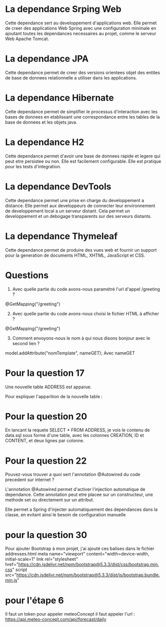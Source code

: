 # La dependance Srping Web

Cette dependance sert au developpement d'applications web. 
Elle permet de creer des applications Web Spring avec une configuration minimale 
en ajoutant toutes les dependances necessaires au projet, comme le serveur Web 
Apache Tomcat.

# La dependance JPA

Cette dependance permet de creer des versions orientees objet des entites de base 
de donnees relationnelle a utiliser dans les applications.

# La dependance Hibernate

Cette dependance permet de simplifier le processus d'interaction avec les bases de 
donnees en etablissant une correspondance entre les tables de la base de donnees 
et les objets java.

# La dependance H2

Cette dependance permet d'avoir une base de donnees rapide et legere qui peut etre 
persistee ou non. Elle est facilement configurable. Elle est pratique pour les tests
d'integration.

# La dependance DevTools

Cette dependance permet une prise en charge du developpement a distance. Elle permet aux 
developpeurs de connecter leur environnement de developpement local a un serveur distant.
Cela permet un developpement et un debogage transparents sur des serveurs distants.

# La dependance Thymeleaf

Cette dependance permet de produire des vues web et fournir un support pour la generation 
de documents HTML, XHTML, JavaScript et CSS.

# Questions
1. Avec quelle partie du code avons-nous paramétré l'url d'appel /greeting ?

@GetMapping("/greeting")

2. Avec quelle partie du code avons-nous choisi le fichier HTML à afficher ?

@GetMapping("/greeting")

3. Comment envoyons-nous le nom à qui nous disons bonjour avec le second lien ?

model.addAttribute("nomTemplate", nameGET);
Avec nameGET


# Pour la question 17 

Une nouvelle table ADDRESS est apparue.

Pour expliquer l'apparition de la nouvelle table :


# Pour la question 20

En lancant la requete SELECT * FROM ADDRESS, je vois le contenu de data.sql sous forme d'une table, avec les colonnes CREATION, ID et CONTENT, et deux lignes par colonne.

# Pour la question 22

Pouvez-vous trouver a quoi sert l'annotation @Autowired du code precedent sur internet ?

L'annotation @Autowired permet d'activer l'injection automatique de dependance. Cette annotation peut etre placee sur un constructeur, une methode set ou directement sur un attribut.

Elle permet a Spring d'injecter automatiquement des dependances dans la classe, en evitant ainsi le besoin de configuration manuelle

# pour la question 30

Pour ajouter Bootstrap à mon projet, j'ai ajouté ces balises dans le fichier addresses.html
meta name="viewport" content="width=device-width, initial-scale=1"
link rel="stylesheet" href="https://cdn.jsdelivr.net/npm/bootstrap@5.3.3/dist/css/bootstrap.min.css"
script src="https://cdn.jsdelivr.net/npm/bootstrap@5.3.3/dist/js/bootstrap.bundle.min.js"

# pour l'étape 6

Il faut un token pour appeler meteoConcept
il faut appeler l'url : https://api.meteo-concept.com/api/forecast/daily

